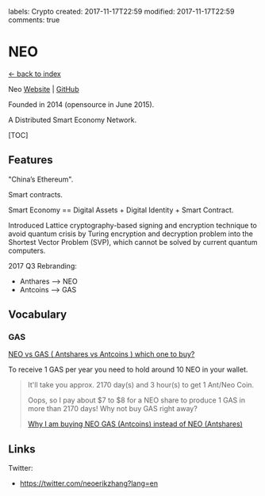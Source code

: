 labels: Crypto
created: 2017-11-17T22:59
modified: 2017-11-17T22:59
comments: true

# NEO

[← back to index](./index)

Neo [Website](https://neo.org/) | [GitHub](https://github.com/neo-project)

Founded in 2014 (opensource in June 2015).

A Distributed Smart Economy Network.

[TOC]

## Features

"China’s Ethereum".

Smart contracts.

Smart Economy == Digital Assets + Digital Identity + Smart Contract.

Introduced Lattice cryptography-based signing and encryption technique to avoid quantum crisis by Turing encryption and decryption problem into the Shortest Vector Problem (SVP), which cannot be solved by current quantum computers.

2017 Q3 Rebranding: 

- Anthares --> NEO
- Antcoins --> GAS

## Vocabulary

### GAS

[NEO vs GAS ( Antshares vs Antcoins ) which one to buy?](https://steemit.com/cryptocurrency/@behamot/neo-vs-gas-antshares-vs-antcoins-which-one-to-buy)

To receive 1 GAS per year you need to hold around 10 NEO in your wallet.

> It'll take you approx. 2170 day(s) and 3 hour(s) to get 1 Ant/Neo Coin.
>
> Oops, so I pay about $7 to $8 for a NEO share to produce 1 GAS in more than 2170 days! Why not buy GAS right away?
>
> [Why I am buying NEO GAS (Antcoins) instead of NEO (Antshares)](https://steemit.com/cryptocurrency/@deaf-null/why-i-am-buying-neo-gas-antcoins-instead-of-neo-antshares)

## Links

Twitter:

- https://twitter.com/neoerikzhang?lang=en
